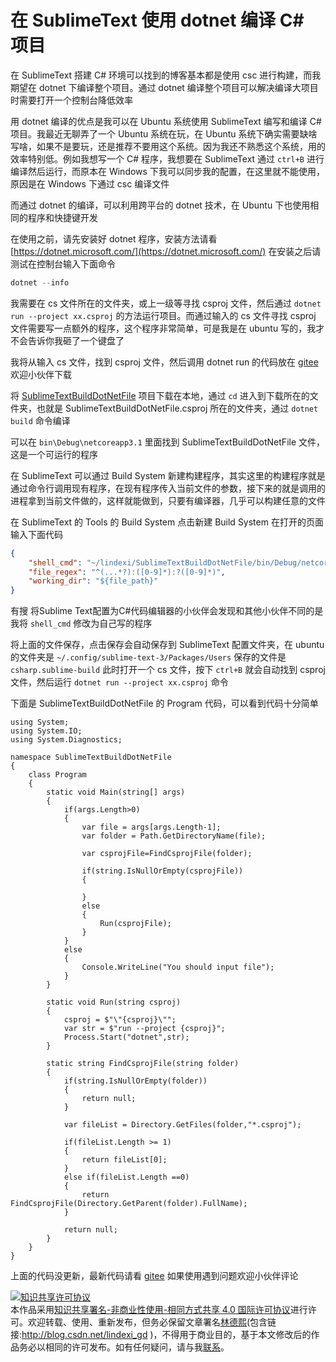 
# 在 SublimeText 使用 dotnet 编译 C# 项目

在 SublimeText 搭建 C# 环境可以找到的博客基本都是使用 csc 进行构建，而我期望在 dotnet 下编译整个项目。通过 dotnet 编译整个项目可以解决编译大项目时需要打开一个控制台降低效率

<!--more-->


<!-- CreateTime:2020/1/30 16:55:33 -->



用 dotnet 编译的优点是我可以在 Ubuntu 系统使用 SublimeText 编写和编译 C# 项目。我最近无聊弄了一个 Ubuntu 系统在玩，在 Ubuntu 系统下确实需要缺啥写啥，如果不是要玩，还是推荐不要用这个系统。因为我还不熟悉这个系统，用的效率特别低。例如我想写一个 C# 程序，我想要在 SublimeText 通过 `ctrl+B` 进行编译然后运行，而原本在 Windows 下我可以同步我的配置，在这里就不能使用，原因是在 Windows 下通过 csc 编译文件

而通过 dotnet 的编译，可以利用跨平台的 dotnet 技术，在 Ubuntu 下也使用相同的程序和快捷键开发

在使用之前，请先安装好 dotnet 程序，安装方法请看 [https://dotnet.microsoft.com/](https://dotnet.microsoft.com/) 在安装之后请测试在控制台输入下面命令

```csharp
dotnet --info
```

我需要在 cs 文件所在的文件夹，或上一级等寻找 csproj 文件，然后通过 `dotnet run --project xx.csproj` 的方法运行项目。而通过输入的 cs 文件寻找 csproj 文件需要写一点额外的程序，这个程序非常简单，可是我是在 ubuntu 写的，我才不会告诉你我砸了一个键盘了

我将从输入 cs 文件，找到 csproj 文件，然后调用 dotnet run 的代码放在 [gitee](https://gitee.com/lindexi/SublimeTextBuildDotNetFile) 欢迎小伙伴下载

将 [SublimeTextBuildDotNetFile](https://gitee.com/lindexi/SublimeTextBuildDotNetFile) 项目下载在本地，通过 `cd` 进入到下载所在的文件夹，也就是 
SublimeTextBuildDotNetFile.csproj 所在的文件夹，通过 `dotnet build` 命令编译

可以在 `bin\Debug\netcoreapp3.1` 里面找到 SublimeTextBuildDotNetFile 文件，这是一个可运行的程序

在 SublimeText 可以通过 Build System 新建构建程序，其实这里的构建程序就是通过命令行调用现有程序，在现有程序传入当前文件的参数，接下来的就是调用的进程拿到当前文件做的，这样就能做到，只要有编译器，几乎可以构建任意的文件

在 SublimeText 的 Tools 的 Build System 点击新建 Build System 在打开的页面输入下面代码

```json
{
	"shell_cmd": "~/lindexi/SublimeTextBuildDotNetFile/bin/Debug/netcoreapp3.1/SublimeTextBuildDotNetFile $file",
	"file_regex": "^(...*?):([0-9]*):?([0-9]*)",
	"working_dir": "${file_path}"
}
```

有搜 将Sublime Text配置为C#代码编辑器的小伙伴会发现和其他小伙伴不同的是我将 `shell_cmd` 修改为自己写的程序

将上面的文件保存，点击保存会自动保存到 SublimeText 配置文件夹，在 ubuntu 的文件夹是 `~/.config/sublime-text-3/Packages/Users` 保存的文件是 `csharp.sublime-build` 此时打开一个 cs 文件，按下 `ctrl+B` 就会自动找到 csproj 文件，然后运行 `dotnet run --project xx.csproj` 命令

下面是 SublimeTextBuildDotNetFile 的 Program 代码，可以看到代码十分简单

```
﻿using System;
using System.IO;
using System.Diagnostics;

namespace SublimeTextBuildDotNetFile
{
    class Program
    {
        static void Main(string[] args)
        {
        	if(args.Length>0)
        	{
        		var file = args[args.Length-1];
        		var folder = Path.GetDirectoryName(file);

        		var csprojFile=FindCsprojFile(folder);

        		if(string.IsNullOrEmpty(csprojFile))
        		{

        		}
        		else
        		{
        			Run(csprojFile);
        		}
        	}
        	else
        	{
        		Console.WriteLine("You should input file");
        	}
        }

        static void Run(string csproj)
        {
        	csproj = $"\"{csproj}\"";
        	var str = $"run --project {csproj}";
        	Process.Start("dotnet",str);
        }

        static string FindCsprojFile(string folder)
        {
        	if(string.IsNullOrEmpty(folder))
        	{
        		return null;
        	}

            var fileList = Directory.GetFiles(folder,"*.csproj");

        	if(fileList.Length >= 1)
        	{
        		return fileList[0];
        	}
        	else if(fileList.Length ==0)
        	{
        		return FindCsprojFile(Directory.GetParent(folder).FullName);
        	}

        	return null;
        }
    }
}

```

上面的代码没更新，最新代码请看 [gitee](https://gitee.com/lindexi/SublimeTextBuildDotNetFile) 如果使用遇到问题欢迎小伙伴评论





<a rel="license" href="http://creativecommons.org/licenses/by-nc-sa/4.0/"><img alt="知识共享许可协议" style="border-width:0" src="https://licensebuttons.net/l/by-nc-sa/4.0/88x31.png" /></a><br />本作品采用<a rel="license" href="http://creativecommons.org/licenses/by-nc-sa/4.0/">知识共享署名-非商业性使用-相同方式共享 4.0 国际许可协议</a>进行许可。欢迎转载、使用、重新发布，但务必保留文章署名[林德熙](http://blog.csdn.net/lindexi_gd)(包含链接:http://blog.csdn.net/lindexi_gd )，不得用于商业目的，基于本文修改后的作品务必以相同的许可发布。如有任何疑问，请与我[联系](mailto:lindexi_gd@163.com)。